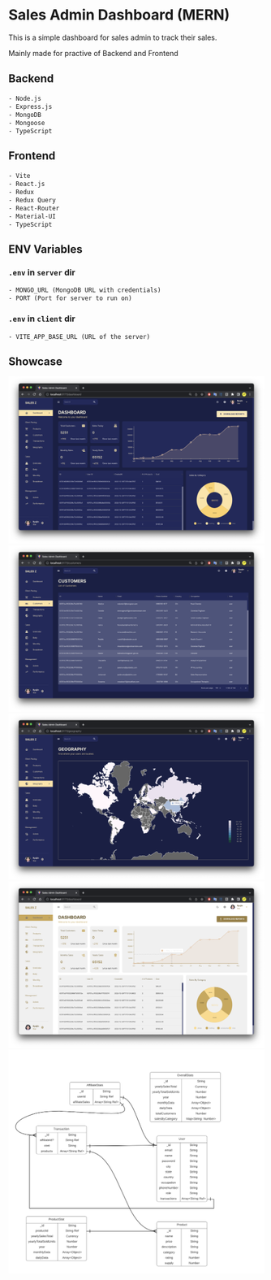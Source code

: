 # Sales Admin Dashboard (MERN)

This is a simple dashboard for sales admin to track their sales.

Mainly made for practive of Backend and Frontend

## Backend

    - Node.js
    - Express.js
    - MongoDB
    - Mongoose
    - TypeScript

## Frontend

    - Vite
    - React.js
    - Redux
    - Redux Query
    - React-Router
    - Material-UI
    - TypeScript

## ENV Variables

### `.env` in `server` dir

    - MONGO_URL (MongoDB URL with credentials)
    - PORT (Port for server to run on)

### `.env` in `client` dir

    - VITE_APP_BASE_URL (URL of the server)

## Showcase

![Main Page](https://github.com/harshdhiman/SaleAdminDashboard_D/blob/main/showcase/1.png?raw=true)
![Datagrid Page](https://github.com/harshdhiman/SaleAdminDashboard_D/blob/main/showcase/2.png?raw=true)
![Geo Chart](https://github.com/harshdhiman/SaleAdminDashboard_D/blob/main/showcase/3.png?raw=true)
![Theme](https://github.com/harshdhiman/SaleAdminDashboard_D/blob/main/showcase/4.png?raw=true)
![Database ERD Diagram](https://github.com/harshdhiman/SaleAdminDashboard_D/blob/main/showcase/erd_diagram.png?raw=true)
